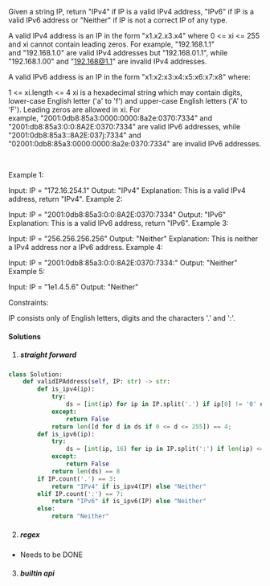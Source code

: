 Given a string IP, return "IPv4" if IP is a valid IPv4 address, "IPv6" if IP is a valid IPv6 address or "Neither" if IP is not a correct IP of any type.

A valid IPv4 address is an IP in the form "x1.x2.x3.x4" where 0 <= xi <= 255 and xi cannot contain leading zeros. For example, "192.168.1.1" and "192.168.1.0" are valid IPv4 addresses but "192.168.01.1", while "192.168.1.00" and "192.168@1.1" are invalid IPv4 addresses.

A valid IPv6 address is an IP in the form "x1:x2:x3:x4:x5:x6:x7:x8" where:

1 <= xi.length <= 4
xi is a hexadecimal string which may contain digits, lower-case English letter ('a' to 'f') and upper-case English letters ('A' to 'F').
Leading zeros are allowed in xi.
For example, "2001:0db8:85a3:0000:0000:8a2e:0370:7334" and "2001:db8:85a3:0:0:8A2E:0370:7334" are valid IPv6 addresses, while "2001:0db8:85a3::8A2E:037j:7334" and "02001:0db8:85a3:0000:0000:8a2e:0370:7334" are invalid IPv6 addresses.

 

Example 1:

Input: IP = "172.16.254.1"
Output: "IPv4"
Explanation: This is a valid IPv4 address, return "IPv4".
Example 2:

Input: IP = "2001:0db8:85a3:0:0:8A2E:0370:7334"
Output: "IPv6"
Explanation: This is a valid IPv6 address, return "IPv6".
Example 3:

Input: IP = "256.256.256.256"
Output: "Neither"
Explanation: This is neither a IPv4 address nor a IPv6 address.
Example 4:

Input: IP = "2001:0db8:85a3:0:0:8A2E:0370:7334:"
Output: "Neither"
Example 5:

Input: IP = "1e1.4.5.6"
Output: "Neither"
 

Constraints:

IP consists only of English letters, digits and the characters '.' and ':'.


#### Solutions

1. ##### straight forward

```python
class Solution:
    def validIPAddress(self, IP: str) -> str:
        def is_ipv4(ip):
            try:
                ds = [int(ip) for ip in IP.split('.') if ip[0] != '0' or len(ip) == 1]
            except:
                return False
            return len([d for d in ds if 0 <= d <= 255]) == 4;
        def is_ipv6(ip):
            try:
                ds = [int(ip, 16) for ip in IP.split(':') if len(ip) <= 4]
            except:
                return False
            return len(ds) == 8
        if IP.count('.') == 3:
            return "IPv4" if is_ipv4(IP) else "Neither"
        elif IP.count(':') == 7:
            return "IPv6" if is_ipv6(IP) else "Neither"
        else:
            return "Neither"
```

2. ##### regex

- Needs to be DONE


3. ##### builtin api